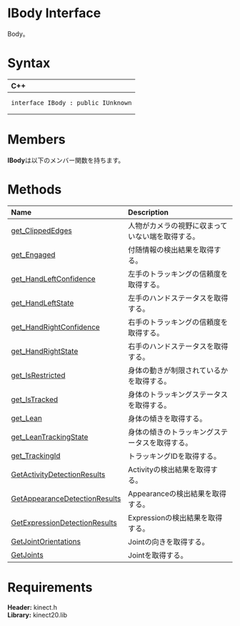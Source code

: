 IBody Interface  
===============  

Body。 <span id="syntaxSection"></span>

Syntax  
======  

<table>
<colgroup>
<col width="100%" />
</colgroup>
<thead>
<tr class="header">
<th align="left">C++</th>
</tr>
</thead>
<tbody>
<tr class="odd">
<td align="left"><pre><code>interface IBody : public IUnknown</code></pre></td>
</tr>
</tbody>
</table>

<span id="classMembersSection"></span>

Members  
=======  

**IBody**は以下のメンバー関数を持ちます。  

<span id="publicmethodsSection"></span>

Methods  
=======  

<table>
<colgroup>
<col width="30%" />
<col width="60%" />
</colgroup>
<thead>
<tr class="header">
<th align="left">Name</th>
<th align="left">Description</th>
</tr>
</thead>
<tbody>
<tr class="odd">
<td align="left"><a href="IBody_Interface/Methods/get_ClippedEdges_Method.md">get_ClippedEdges</a></td>
<td align="left">人物がカメラの視野に収まっていない端を取得する。</td>
</tr>
<tr class="even">
<td align="left"><a href="IBody_Interface/Methods/get_Engaged_Method.md">get_Engaged</a></td>
<td align="left">付随情報の検出結果を取得する。</td>
</tr>
<tr class="odd">
<td align="left"><a href="IBody_Interface/Methods/get_HandLeftConfidence.md">get_HandLeftConfidence</a></td>
<td align="left">左手のトラッキングの信頼度を取得する。</td>
</tr>
<tr class="even">
<td align="left"><a href="IBody_Interface/Methods/get_HandLeftState_Method.md">get_HandLeftState</a></td>
<td align="left">左手のハンドステータスを取得する。</td>
</tr>
<tr class="odd">
<td align="left"><a href="IBody_Interface/Methods/get_HandRightConfidence.md">get_HandRightConfidence</a></td>
<td align="left">右手のトラッキングの信頼度を取得する。</td>
</tr>
<tr class="even">
<td align="left"><a href="IBody_Interface/Methods/get_HandRightState_Method.md">get_HandRightState</a></td>
<td align="left">右手のハンドステータスを取得する。</td>
</tr>
<tr class="odd">
<td align="left"><a href="IBody_Interface/Methods/get_IsRestricted_Method.md">get_IsRestricted</a></td>
<td align="left">身体の動きが制限されているかを取得する。</td>
</tr>
<tr class="even">
<td align="left"><a href="IBody_Interface/Methods/get_IsTracked_Method.md">get_IsTracked</a></td>
<td align="left">身体のトラッキングステータスを取得する。</td>
</tr>
<tr class="odd">
<td align="left"><a href="IBody_Interface/Methods/get_Lean_Method.md">get_Lean</a></td>
<td align="left">身体の傾きを取得する。</td>
</tr>
<tr class="even">
<td align="left"><a href="IBody_Interface/Methods/get_LeanTrackingState_Method.md">get_LeanTrackingState</a></td>
<td align="left">身体の傾きのトラッキングステータスを取得する。</td>
</tr>
<tr class="odd">
<td align="left"><a href="IBody_Interface/Methods/get_TrackingId_Method.md">get_TrackingId</a></td>
<td align="left">トラッキングIDを取得する。</td>
</tr>
<tr class="even">
<td align="left"><a href="IBody_Interface/Methods/GetActivityDetectionResults.md">GetActivityDetectionResults</a></td>
<td align="left">Activityの検出結果を取得する。</td>
</tr>
<tr class="odd">
<td align="left"><a href="IBody_Interface/Methods/GetAppearanceDetectionResu.md">GetAppearanceDetectionResults</a></td>
<td align="left">Appearanceの検出結果を取得する。</td>
</tr>
<tr class="even">
<td align="left"><a href="IBody_Interface/Methods/GetExpressionDetectionResu.md">GetExpressionDetectionResults</a></td>
<td align="left">Expressionの検出結果を取得する。</td>
</tr>
<tr class="odd">
<td align="left"><a href="IBody_Interface/Methods/GetJointOrientations_Method.md">GetJointOrientations</a></td>
<td align="left">Jointの向きを取得する。</td>
</tr>
<tr class="even">
<td align="left"><a href="IBody_Interface/Methods/GetJoints_Method.md">GetJoints</a></td>
<td align="left">Jointを取得する。</td>
</tr>
</tbody>
</table>

<span id="requirements"></span>

Requirements  
============  

**Header:** kinect.h  
**Library:** kinect20.lib  



<!--Please do not edit the data in the comment block below.-->
<!--
TOCTitle : IBody Interface
RLTitle : IBody Interface
KeywordK : IBody interface, about
HelpPriority : 2
TopicType : apiref
KeywordF : IBody
KeywordF : Microsoft.Kinect.kinect.IBody
KeywordA : T:Microsoft.Kinect.kinect.IBody
AssetID : T:Microsoft.Kinect.kinect.IBody
Locale : en-us
CommunityContent : 1
APIType : Managed
APILocation : 
APIName : Microsoft.Kinect.kinect.IBody
TargetOS : Windows
TopicType : kbSyntax
DevLang : C++
DocSet : K4Wv2
ProjType : K4Wv2Proj
Technology : Kinect for Windows
Product : Kinect for Windows SDK v2
productversion : 20
-->
